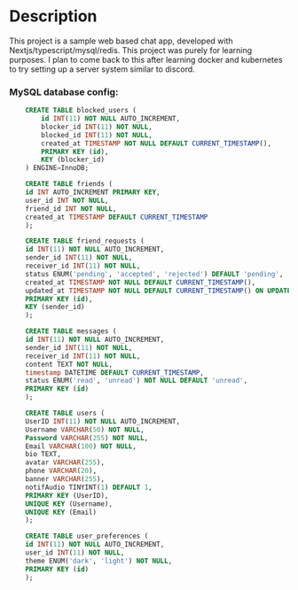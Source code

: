 # Description
This project is a sample web based chat app, developed with Nextjs/typescript/mysql/redis.
This project was purely for learning purposes.
I plan to come back to this after learning docker and kubernetes to try setting up a server system similar to discord.

### MySQL database config:
```sql
    CREATE TABLE blocked_users (
        id INT(11) NOT NULL AUTO_INCREMENT,
        blocker_id INT(11) NOT NULL,
        blocked_id INT(11) NOT NULL,
        created_at TIMESTAMP NOT NULL DEFAULT CURRENT_TIMESTAMP(),
        PRIMARY KEY (id),
        KEY (blocker_id)
    ) ENGINE=InnoDB;

    CREATE TABLE friends (
    id INT AUTO_INCREMENT PRIMARY KEY,
    user_id INT NOT NULL,
    friend_id INT NOT NULL,
    created_at TIMESTAMP DEFAULT CURRENT_TIMESTAMP
    );

    CREATE TABLE friend_requests (
    id INT(11) NOT NULL AUTO_INCREMENT,
    sender_id INT(11) NOT NULL,
    receiver_id INT(11) NOT NULL,
    status ENUM('pending', 'accepted', 'rejected') DEFAULT 'pending',
    created_at TIMESTAMP NOT NULL DEFAULT CURRENT_TIMESTAMP(),
    updated_at TIMESTAMP NOT NULL DEFAULT CURRENT_TIMESTAMP() ON UPDATE CURRENT_TIMESTAMP(),
    PRIMARY KEY (id),
    KEY (sender_id)
    );

    CREATE TABLE messages (
    id INT(11) NOT NULL AUTO_INCREMENT,
    sender_id INT(11) NOT NULL,
    receiver_id INT(11) NOT NULL,
    content TEXT NOT NULL,
    timestamp DATETIME DEFAULT CURRENT_TIMESTAMP,
    status ENUM('read', 'unread') NOT NULL DEFAULT 'unread',
    PRIMARY KEY (id)
    );

    CREATE TABLE users (
    UserID INT(11) NOT NULL AUTO_INCREMENT,
    Username VARCHAR(50) NOT NULL,
    Password VARCHAR(255) NOT NULL,
    Email VARCHAR(100) NOT NULL,
    bio TEXT,
    avatar VARCHAR(255),
    phone VARCHAR(20),
    banner VARCHAR(255),
    notifAudio TINYINT(1) DEFAULT 1,
    PRIMARY KEY (UserID),
    UNIQUE KEY (Username),
    UNIQUE KEY (Email)
    );

    CREATE TABLE user_preferences (
    id INT(11) NOT NULL AUTO_INCREMENT,
    user_id INT(11) NOT NULL,
    theme ENUM('dark', 'light') NOT NULL,
    PRIMARY KEY (id)
    );
```

